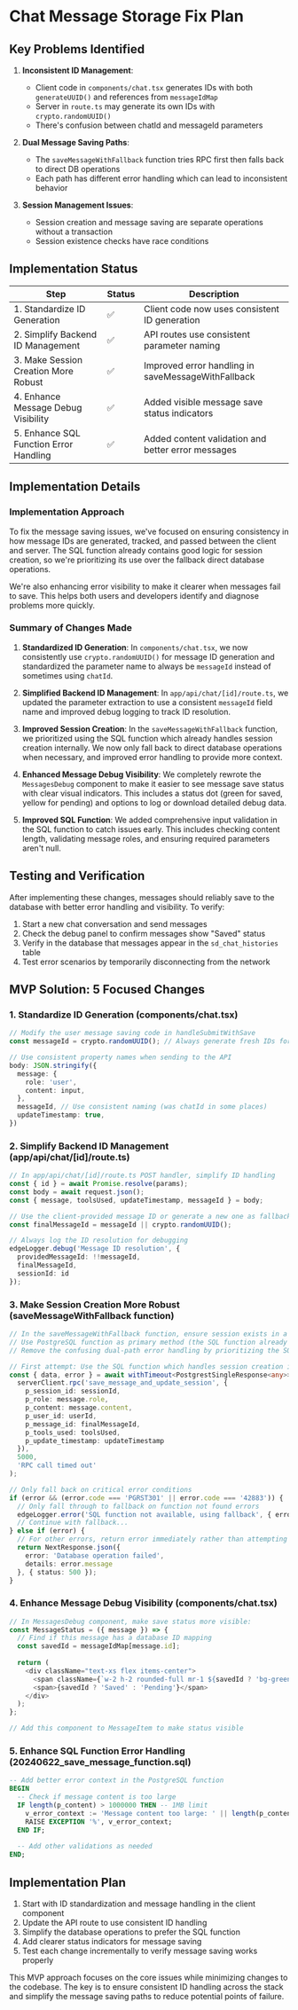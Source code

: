 # Chat Message Storage Fix Plan

## Key Problems Identified

1. **Inconsistent ID Management**: 
   - Client code in `components/chat.tsx` generates IDs with both `generateUUID()` and references from `messageIdMap`
   - Server in `route.ts` may generate its own IDs with `crypto.randomUUID()`
   - There's confusion between chatId and messageId parameters

2. **Dual Message Saving Paths**:
   - The `saveMessageWithFallback` function tries RPC first then falls back to direct DB operations
   - Each path has different error handling which can lead to inconsistent behavior

3. **Session Management Issues**:
   - Session creation and message saving are separate operations without a transaction
   - Session existence checks have race conditions 

## Implementation Status

| Step | Status | Description |
|------|--------|-------------|
| 1. Standardize ID Generation | ✅ | Client code now uses consistent ID generation |
| 2. Simplify Backend ID Management | ✅ | API routes use consistent parameter naming |
| 3. Make Session Creation More Robust | ✅ | Improved error handling in saveMessageWithFallback |
| 4. Enhance Message Debug Visibility | ✅ | Added visible message save status indicators |
| 5. Enhance SQL Function Error Handling | ✅ | Added content validation and better error messages |

## Implementation Details

### Implementation Approach

To fix the message saving issues, we've focused on ensuring consistency in how message IDs are generated, tracked, and passed between the client and server. The SQL function already contains good logic for session creation, so we're prioritizing its use over the fallback direct database operations.

We're also enhancing error visibility to make it clearer when messages fail to save. This helps both users and developers identify and diagnose problems more quickly.

### Summary of Changes Made

1. **Standardized ID Generation**: In `components/chat.tsx`, we now consistently use `crypto.randomUUID()` for message ID generation and standardized the parameter name to always be `messageId` instead of sometimes using `chatId`.

2. **Simplified Backend ID Management**: In `app/api/chat/[id]/route.ts`, we updated the parameter extraction to use a consistent `messageId` field name and improved debug logging to track ID resolution.

3. **Improved Session Creation**: In the `saveMessageWithFallback` function, we prioritized using the SQL function which already handles session creation internally. We now only fall back to direct database operations when necessary, and improved error handling to provide more context.

4. **Enhanced Message Debug Visibility**: We completely rewrote the `MessagesDebug` component to make it easier to see message save status with clear visual indicators. This includes a status dot (green for saved, yellow for pending) and options to log or download detailed debug data.

5. **Improved SQL Function**: We added comprehensive input validation in the SQL function to catch issues early. This includes checking content length, validating message roles, and ensuring required parameters aren't null.

## Testing and Verification

After implementing these changes, messages should reliably save to the database with better error handling and visibility. To verify:

1. Start a new chat conversation and send messages
2. Check the debug panel to confirm messages show "Saved" status
3. Verify in the database that messages appear in the `sd_chat_histories` table
4. Test error scenarios by temporarily disconnecting from the network

## MVP Solution: 5 Focused Changes

### 1. Standardize ID Generation (components/chat.tsx)

```typescript
// Modify the user message saving code in handleSubmitWithSave
const messageId = crypto.randomUUID(); // Always generate fresh IDs for messages

// Use consistent property names when sending to the API
body: JSON.stringify({
  message: {
    role: 'user',
    content: input,
  },
  messageId, // Use consistent naming (was chatId in some places)
  updateTimestamp: true,
})
```

### 2. Simplify Backend ID Management (app/api/chat/[id]/route.ts)

```typescript
// In app/api/chat/[id]/route.ts POST handler, simplify ID handling
const { id } = await Promise.resolve(params);
const body = await request.json();
const { message, toolsUsed, updateTimestamp, messageId } = body;

// Use the client-provided message ID or generate a new one as fallback
const finalMessageId = messageId || crypto.randomUUID();

// Always log the ID resolution for debugging
edgeLogger.debug('Message ID resolution', {
  providedMessageId: !!messageId,
  finalMessageId,
  sessionId: id
});
```

### 3. Make Session Creation More Robust (saveMessageWithFallback function)

```typescript
// In the saveMessageWithFallback function, ensure session exists in a reliable way
// Use PostgreSQL function as primary method (the SQL function already handles session creation)
// Remove the confusing dual-path error handling by prioritizing the SQL function

// First attempt: Use the SQL function which handles session creation internally
const { data, error } = await withTimeout<PostgrestSingleResponse<any>>(
  serverClient.rpc('save_message_and_update_session', {
    p_session_id: sessionId,
    p_role: message.role,
    p_content: message.content,
    p_user_id: userId,
    p_message_id: finalMessageId,
    p_tools_used: toolsUsed,
    p_update_timestamp: updateTimestamp
  }),
  5000,
  'RPC call timed out'
);

// Only fall back on critical error conditions
if (error && (error.code === 'PGRST301' || error.code === '42883')) {
  // Only fall through to fallback on function not found errors
  edgeLogger.error('SQL function not available, using fallback', { error });
  // Continue with fallback...
} else if (error) {
  // For other errors, return error immediately rather than attempting fallback
  return NextResponse.json({ 
    error: 'Database operation failed',
    details: error.message
  }, { status: 500 });
} 
```

### 4. Enhance Message Debug Visibility (components/chat.tsx)

```typescript
// In MessagesDebug component, make save status more visible:
const MessageStatus = ({ message }) => {
  // Find if this message has a database ID mapping
  const savedId = messageIdMap[message.id];
  
  return (
    <div className="text-xs flex items-center">
      <span className={`w-2 h-2 rounded-full mr-1 ${savedId ? 'bg-green-500' : 'bg-yellow-500'}`}></span>
      <span>{savedId ? 'Saved' : 'Pending'}</span>
    </div>
  );
};

// Add this component to MessageItem to make status visible
```

### 5. Enhance SQL Function Error Handling (20240622_save_message_function.sql)

```sql
-- Add better error context in the PostgreSQL function
BEGIN
  -- Check if message content is too large
  IF length(p_content) > 1000000 THEN -- 1MB limit
    v_error_context := 'Message content too large: ' || length(p_content) || ' characters';
    RAISE EXCEPTION '%', v_error_context;
  END IF;
  
  -- Add other validations as needed
END;
```

## Implementation Plan

1. Start with ID standardization and message handling in the client component
2. Update the API route to use consistent ID handling
3. Simplify the database operations to prefer the SQL function 
4. Add clearer status indicators for message saving
5. Test each change incrementally to verify message saving works properly

This MVP approach focuses on the core issues while minimizing changes to the codebase. The key is to ensure consistent ID handling across the stack and simplify the message saving paths to reduce potential points of failure.
